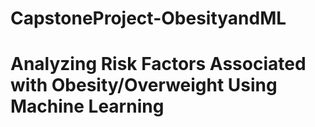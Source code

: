 # CapstoneProject-ObesityandML
# Analyzing Risk Factors Associated  with Obesity/Overweight Using Machine Learning
